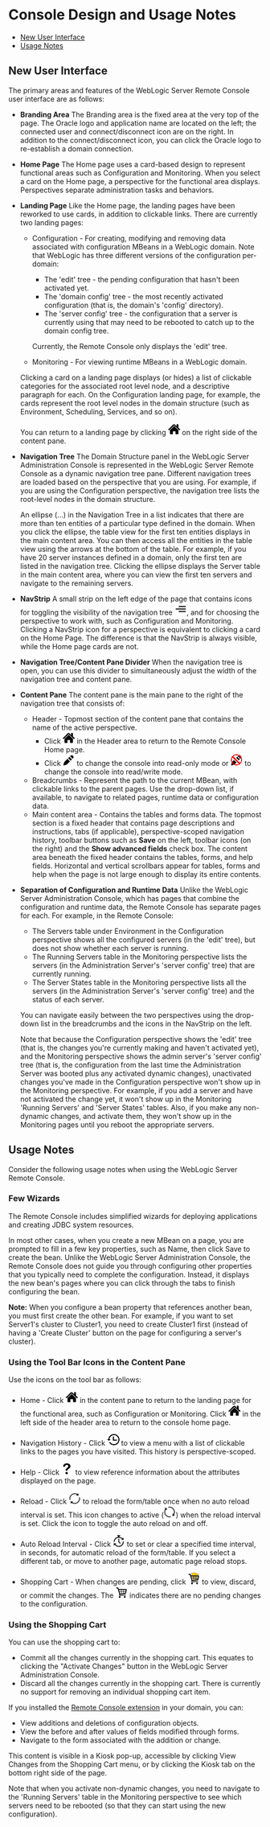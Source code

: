 # Console Design and Usage Notes
- [New User Interface ](#new_ui)
- [Usage Notes](#usage)

## New User Interface <a name ="new_ui"></a>
The primary areas and features of the  WebLogic Server Remote Console user interface are as follows:

* **Branding Area**   The Branding area is the fixed area at the very top of the page. The Oracle logo and application name are located on the left; the connected user and connect/disconnect icon are on the right. In addition to the connect/disconnect icon, you can click the Oracle logo to re-establish a domain connection.

* **Home Page** The Home page uses a card-based design to represent functional areas such as Configuration and Monitoring. When you select a card on the Home page, a perspective for the functional area displays. Perspectives separate administration tasks and behaviors.

* **Landing Page** Like the Home page, the landing pages have been reworked to use cards, in addition to clickable links. There are currently two landing pages:
  * Configuration - For creating, modifying and removing data associated with configuration MBeans in a WebLogic domain. Note that WebLogic has three different versions of the configuration per-domain:
    - The 'edit' tree -  the pending configuration that hasn't been activated yet.  
    - The 'domain config' tree - the most recently activated configuration (that is, the domain's 'config' directory).
    - The 'server config' tree - the configuration that a server is currently using that may need to be rebooted to catch up to the domain config tree.

    Currently, the Remote Console only displays the 'edit' tree.
  * Monitoring - For viewing runtime MBeans in a WebLogic domain.

  Clicking a card on a landing page displays (or hides) a list of clickable categories for the associated root level node, and a descriptive paragraph for each. On the Configuration landing page, for example, the cards represent the root level nodes in the domain structure (such as Environment, Scheduling, Services, and so on).

  You can return to a landing page by clicking ![Home icon](../frontend/src/images/home-icon-blk_24x24.png) on the right side of the content pane.

* **Navigation Tree** The Domain Structure panel in the WebLogic Server Administration Console is represented in the WebLogic Server Remote Console as a dynamic navigation tree pane. Different navigation trees are loaded based on the perspective that you are using. For example, if you are using the Configuration perspective, the navigation tree lists the root-level nodes in the domain structure.

    An ellipse (...) in the Navigation Tree in a list indicates that there are more than ten entities of a particular type defined in the domain. When you click the ellipse, the table view for the first ten entities displays in the main content area. You can then access all the entities in the table view using the arrows at the bottom of the table. For example, if you have 20 server instances defined in a domain, only the first ten are listed in the navigation tree. Clicking the ellipse displays the Server table in the main content area, where you can view the first ten servers and navigate to the remaining servers.

* **NavStrip** A small strip on the left edge of the page that contains icons for toggling the visibility of the navigation tree ![Navpane icon](../frontend/src/images/navigation-icon-toggle-off-blk_24x24.png), and for choosing the perspective to work with, such as Configuration and Monitoring. Clicking a NavStrip icon for a perspective is equivalent to clicking a card on the Home Page. The difference is that the NavStrip is always visible, while the Home page cards are not.

* **Navigation Tree/Content Pane Divider**  When the navigation tree is open, you can use this divider to simultaneously adjust the width of the navigation tree and content pane.

* **Content Pane** The content pane is the main pane to the right of the navigation tree that consists of:
    * Header - Topmost section of the content pane that contains the name of the active perspective.
      * Click ![Home icon](../frontend/src/images/home-icon-blk_24x24.png) in the Header area to return to the Remote Console Home page.
      * Click ![Read/Write icon](../frontend/src/images/console-mode-readwrite_24x24.png) to change the console into read-only mode or ![Read-only icon](../frontend/src/images/console-mode-readonly_24x24.png) to change the console into read/write mode.
    * Breadcrumbs - Represent the path to the current MBean, with clickable links to the parent pages. Use the drop-down list, if available, to navigate to related pages, runtime data or configuration data.
    * Main content area - Contains the tables and forms data. The topmost section is a fixed header that contains page descriptions and instructions, tabs (if applicable), perspective-scoped navigation history, toolbar buttons such as **Save** on the left, toolbar icons (on the right) and the **Show advanced fields** check box. The content area beneath the fixed header contains the tables, forms, and help fields. Horizontal and vertical scrollbars appear for tables, forms and help when the page is not large enough to display its entire contents.


* **Separation of Configuration and Runtime Data** Unlike the WebLogic Server Administration Console, which has pages that combine the configuration and runtime data, the Remote Console has separate pages for each. For example, in the Remote Console:
  * The Servers table under Environment in the Configuration perspective shows all the configured servers (in the 'edit' tree), but does not show whether each server is running.
  * The Running Servers table in the Monitoring perspective lists the servers (in the Administration Server's 'server config' tree) that are currently running.
  * The Server States table in the Monitoring perspective lists all the servers (in the Administration Server's 'server config' tree) and the status of each server.

  You can navigate easily between the two perspectives using the drop-down list in the breadcrumbs and the icons in the NavStrip on the left.

  Note that because the Configuration perspective shows the 'edit' tree (that is, the changes you're currently making and haven't activated yet), and the Monitoring perspective shows the admin server's 'server config' tree (that is, the configuration from the last time the Administration Server was booted plus any activated dynamic changes), unactivated changes you've made in the Configuration perspective won't show up in the Monitoring perspective.  For example, if you add a server and have not activated the change yet, it won't show up in the Monitoring 'Running Servers' and 'Server States' tables.  Also, if you make any non-dynamic changes, and activate them, they won't show up in the Monitoring pages until you reboot the appropriate servers.

## Usage Notes <a name ="usage"></a>
Consider the following usage notes when using the WebLogic Server Remote Console.
### Few Wizards
The Remote Console includes simplified wizards for deploying applications and creating JDBC system resources.

In most other cases, when you create a new MBean on a page, you are prompted to fill in a few key properties, such as Name, then click Save to create the bean. Unlike the WebLogic Server Administration Console, the Remote Console does not guide you through configuring other properties that you typically need to complete the configuration.  Instead, it displays the new bean's pages where you can click through the tabs to finish configuring the bean.  

**Note:** When you configure a bean property that references another bean, you must first create the other bean.  For example, if you want to set Server1's cluster to Cluster1, you need to create Cluster1 first (instead of having a 'Create Cluster' button on the page for configuring a server's cluster).  

### Using the Tool Bar Icons in the Content Pane
Use the icons on the tool bar as follows:
* Home - Click ![Home icon](../frontend/src/images/home-icon-blk_24x24.png) in the content pane to return to the landing page for the functional area, such as Configuration or Monitoring. Click ![Home icon](../frontend/src/images/home-icon-blk_24x24.png) in the left side of the header area to return to the console home page.
* Navigation History - Click ![history icon](../frontend/src/images/beanpath-history-icon-blk_24x24.png) to view a menu with a list of clickable links to the pages you have visited. This history is perspective-scoped.
* Help - Click ![Help icon](../frontend/src/images/help-icon-blk_24x24.png) to view reference information about the attributes displayed on the page.
* Reload - Click ![Reload icon](../frontend/src/images/sync-off-icon-blk_24x24.png) to reload the form/table once when no auto reload interval is set. This icon changes to active (![Sync interval icon](../frontend/src/images/sync-on-icon-blk_24x24.png)) when the reload interval is set. Click the icon to toggle the auto reload on and off.
* Auto Reload Interval - Click ![Sync interval icon](../frontend/src/images/sync-interval-icon-blk_24x24.png) to set or clear a specified time interval, in seconds, for automatic reload of the form/table. If you select a different tab, or move to another page, automatic page reload stops.

* Shopping Cart - When changes are pending, click ![Shopping cart full icon](../frontend/src/images/shopping-cart-non-empty-tabstrip_24x24.png) to view, discard, or commit the changes. The ![Shopping cart empty icon](../frontend/src/images/shopping-cart-empty-tabstrip_24x24.png) indicates there are no pending changes to the configuration.

### Using the Shopping Cart

You can use the shopping cart to:
* Commit all the changes currently in the shopping cart. This equates to clicking the "Activate Changes" button in the WebLogic Server Administration Console.
* Discard all the changes currently in the shopping cart. There is currently no support for removing an individual shopping cart item.

If you installed the [Remote Console extension](install_config.md#extension) in your domain, you can:
* View additions and deletions of configuration objects.
* View the before and after values of fields modified through forms.
* Navigate to the form associated with the addition or change.

This content is visible in a Kiosk pop-up, accessible by clicking View Changes from the Shopping Cart menu, or by clicking the Kiosk tab on the bottom right side of the page.

Note that when you activate non-dynamic changes, you need to navigate to the 'Running Servers' table in the Monitoring perspective to see which servers need to be rebooted (so that they can start using the new configuration).
